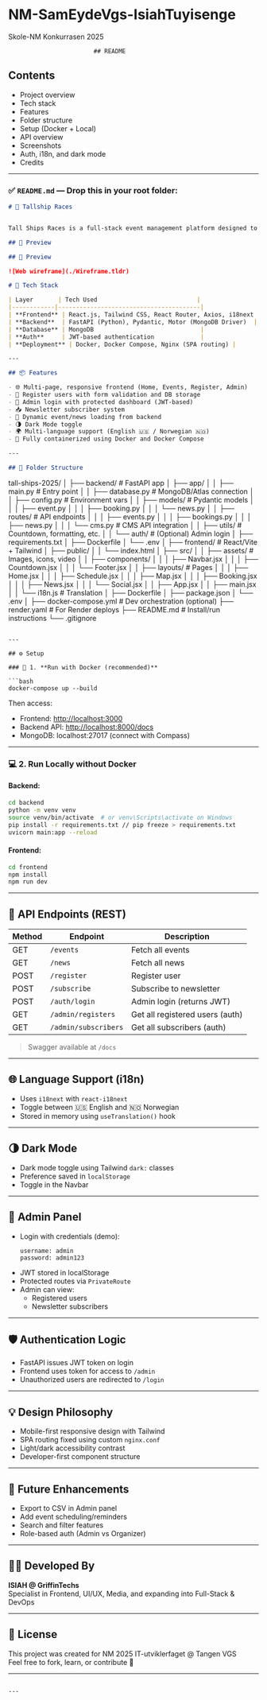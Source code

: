 # NM-SamEydeVgs-IsiahTuyisenge
Skole-NM Konkurrasen 2025


                            ## README 
## Contents
- Project overview
- Tech stack
- Features
- Folder structure
- Setup (Docker + Local)
- API overview
- Screenshots
- Auth, i18n, and dark mode
- Credits

---

### ✅ `README.md` — Drop this in your root folder:

```markdown
# 🚀 Tallship Races


Tall Ships Races is a full-stack event management platform designed to showcase upcoming events, handle attendee registrations, manage admin operations, and boost user engagement through a dynamic newsletter and subscription system. It features multi-language support, a fully responsive design, and is built for seamless deployment using Docker across both frontend and backend services.

## 📸 Preview

## 📸 Preview

![Web wireframe](./Wireframe.tldr)

# 🧰 Tech Stack

| Layer       | Tech Used                            |
|------------|----------------------------------------|
| **Frontend** | React.js, Tailwind CSS, React Router, Axios, i18next |
| **Backend**  | FastAPI (Python), Pydantic, Motor (MongoDB Driver)  |
| **Database** | MongoDB                              |
| **Auth**     | JWT-based authentication             |
| **Deployment** | Docker, Docker Compose, Nginx (SPA routing) |

---

## 📦 Features

- 🌐 Multi-page, responsive frontend (Home, Events, Register, Admin)
- 📝 Register users with form validation and DB storage
- 🔐 Admin login with protected dashboard (JWT-based)
- 📥 Newsletter subscriber system
- 📃 Dynamic event/news loading from backend
- 🌗 Dark Mode toggle
- 🌍 Multi-language support (English 🇺🇸 / Norwegian 🇳🇴)
- 🐳 Fully containerized using Docker and Docker Compose

---

## 📁 Folder Structure

```
tall-ships-2025/
│
├── backend/                          # FastAPI app
│   ├── app/
│   │   ├── main.py                   # Entry point
│   │   ├── database.py              # MongoDB/Atlas connection
│   │   ├── config.py                # Environment vars
│   │   ├── models/                  # Pydantic models
│   │   │   ├── event.py
│   │   │   ├── booking.py
│   │   │   └── news.py
│   │   ├── routes/                  # API endpoints
│   │   │   ├── events.py
│   │   │   ├── bookings.py
│   │   │   ├── news.py
│   │   │   └── cms.py               # CMS API integration
│   │   ├── utils/                   # Countdown, formatting, etc.
│   │   └── auth/                    # (Optional) Admin login
│   ├── requirements.txt
│   ├── Dockerfile
│   └── .env
│
├── frontend/                         # React/Vite + Tailwind
│   ├── public/
│   │   └── index.html
│   ├── src/
│   │   ├── assets/                  # Images, icons, video
│   │   ├── components/
│   │   │   ├── Navbar.jsx
│   │   │   ├── Countdown.jsx
│   │   │   └── Footer.jsx
│   │   ├── layouts/                # Pages
│   │   │   ├── Home.jsx
│   │   │   ├── Schedule.jsx
│   │   │   ├── Map.jsx
│   │   │   ├── Booking.jsx
│   │   │   ├── News.jsx
│   │   │   └── Social.jsx
│   │   ├── App.jsx
│   │   ├── main.jsx
│   │   └── i18n.js                 # Translation
│   ├── Dockerfile
│   ├── package.json
│   └── .env
│
├── docker-compose.yml               # Dev orchestration (optional)
├── render.yaml                      # For Render deploys
├── README.md                        # Install/run instructions
└── .gitignore

```

---

## ⚙️ Setup

### 🔁 1. **Run with Docker (recommended)**

```bash
docker-compose up --build
```

Then access:
- Frontend: [http://localhost:3000](http://localhost:3000)
- Backend API: [http://localhost:8000/docs](http://localhost:8000/docs)
- MongoDB: localhost:27017 (connect with Compass)

---

### 💻 2. **Run Locally without Docker**

#### Backend:

```bash
cd backend
python -m venv venv
source venv/bin/activate  # or venv\Scripts\activate on Windows
pip install -r requirements.txt // pip freeze > requirements.txt
uvicorn main:app --reload
```

#### Frontend:

```bash
cd frontend
npm install
npm run dev
```

---

## 🧪 API Endpoints (REST)

| Method | Endpoint                | Description                      |
|--------|-------------------------|----------------------------------|
| GET    | `/events`              | Fetch all events                  |
| GET    | `/news`                | Fetch all news                    |
| POST   | `/register`           | Register user                      |
| POST   | `/subscribe`          | Subscribe to newsletter            |
| POST   | `/auth/login`         | Admin login (returns JWT)          |
| GET    | `/admin/registers`    | Get all registered users (auth)    |
| GET    | `/admin/subscribers`  | Get all subscribers (auth)         |

> Swagger available at `/docs`

---

## 🌐 Language Support (i18n)

- Uses `i18next` with `react-i18next`
- Toggle between 🇺🇸 English and 🇳🇴 Norwegian
- Stored in memory using `useTranslation()` hook

---

## 🌗 Dark Mode

- Dark mode toggle using Tailwind `dark:` classes
- Preference saved in `localStorage`
- Toggle in the Navbar

---

## 🔐 Admin Panel

- Login with credentials (demo):
  ```
  username: admin
  password: admin123
  ```
- JWT stored in localStorage
- Protected routes via `PrivateRoute`
- Admin can view:
  - Registered users
  - Newsletter subscribers

---

## 🛡️ Authentication Logic

- FastAPI issues JWT token on login
- Frontend uses token for access to `/admin`
- Unauthorized users are redirected to `/login`

---

## 💡 Design Philosophy

- Mobile-first responsive design with Tailwind
- SPA routing fixed using custom `nginx.conf`
- Light/dark accessibility contrast
- Developer-first component structure

---

## 🧠 Future Enhancements

- Export to CSV in Admin panel
- Add event scheduling/reminders
- Search and filter features
- Role-based auth (Admin vs Organizer)

---

## 👨‍💻 Developed By

**ISIAH @ GriffinTechs**  
Specialist in Frontend, UI/UX, Media, and expanding into Full-Stack & DevOps

---

## 📜 License

This project was created for NM 2025 IT-utviklerfaget @ Tangen VGS  
Feel free to fork, learn, or contribute 🤝

---

```

---

